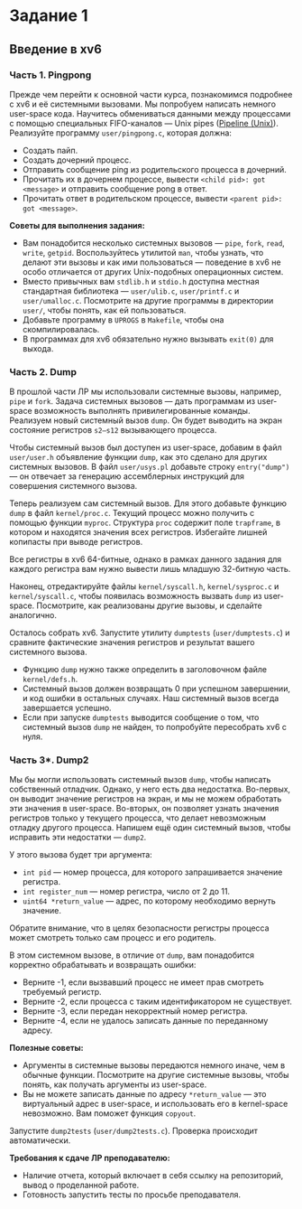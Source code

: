 # Задание 1

## Введение в xv6

### Часть 1. Pingpong

Прежде чем перейти к основной части курса, познакомимся подробнее с xv6 и её системными вызовами. Мы попробуем написать немного user-space кода. Научитесь обмениваться данными между процессами с помощью специальных FIFO-каналов — Unix pipes ([Pipeline (Unix)](https://en.wikipedia.org/wiki/Pipeline_(Unix))). Реализуйте программу `user/pingpong.c`, которая должна:

- Создать пайп.
- Создать дочерний процесс.
- Отправить сообщение ping из родительского процесса в дочерний.
- Прочитать их в дочернем процессе, вывести `<child pid>: got <message>` и отправить сообщение pong в ответ.
- Прочитать ответ в родительском процессе, вывести `<parent pid>: got <message>`.

**Советы для выполнения задания:**

- Вам понадобится несколько системных вызовов — `pipe`, `fork`, `read`, `write`, `getpid`. Воспользуйтесь утилитой `man`, чтобы узнать, что делают эти вызовы и как ими пользоваться — поведение в xv6 не особо отличается от других Unix-подобных операционных систем.
- Вместо привычных вам `stdlib.h` и `stdio.h` доступна местная стандартная библиотека — `user/ulib.c`, `user/printf.c` и `user/umalloc.c`. Посмотрите на другие программы в директории `user/`, чтобы понять, как ей пользоваться.
- Добавьте программу в `UPROGS` в `Makefile`, чтобы она скомпилировалась.
- В программах для xv6 обязательно нужно вызывать `exit(0)` для выхода.

### Часть 2. Dump

В прошлой части ЛР мы использовали системные вызовы, например, `pipe` и `fork`. Задача системных вызовов — дать программам из user-space возможность выполнять привилегированные команды. Реализуем новый системный вызов `dump`. Он будет выводить на экран состояние регистров `s2—s12` вызывающего процесса.

Чтобы системный вызов был доступен из user-space, добавим в файл `user/user.h` объявление функции `dump`, как это сделано для других системных вызовов. В файл `user/usys.pl` добавьте строку `entry("dump")` — он отвечает за генерацию ассемблерных инструкций для совершения системного вызова.

Теперь реализуем сам системный вызов. Для этого добавьте функцию `dump` в файл `kernel/proc.c`. Текущий процесс можно получить с помощью функции `myproc`. Структура `proc` содержит поле `trapframe`, в котором и находятся значения всех регистров. Избегайте лишней копипасты при выводе регистров.

Все регистры в xv6 64-битные, однако в рамках данного задания для каждого регистра вам нужно вывести лишь младшую 32-битную часть.

Наконец, отредактируйте файлы `kernel/syscall.h`, `kernel/sysproc.c` и `kernel/syscall.c`, чтобы появилась возможность вызвать `dump` из user-space. Посмотрите, как реализованы другие вызовы, и сделайте аналогично.

Осталось собрать xv6. Запустите утилиту `dumptests` (`user/dumptests.c`) и сравните фактические значения регистров и результат вашего системного вызова.

- Функцию `dump` нужно также определить в заголовочном файле `kernel/defs.h`.
- Системный вызов должен возвращать 0 при успешном завершении, и код ошибки в остальных случаях. Наш системный вызов всегда завершается успешно.
- Если при запуске `dumptests` выводится сообщение о том, что системный вызов `dump` не найден, то попробуйте пересобрать xv6 с нуля.

### Часть 3*. Dump2

Мы бы могли использовать системный вызов `dump`, чтобы написать собственный отладчик. Однако, у него есть два недостатка. Во-первых, он выводит значение регистров на экран, и мы не можем обработать эти значения в user-space. Во-вторых, он позволяет узнать значения регистров только у текущего процесса, что делает невозможным отладку другого процесса. Напишем ещё один системный вызов, чтобы исправить эти недостатки — `dump2`.

У этого вызова будет три аргумента:

- `int pid` — номер процесса, для которого запрашивается значение регистра.
- `int register_num` — номер регистра, число от 2 до 11.
- `uint64 *return_value` — адрес, по которому необходимо вернуть значение.

Обратите внимание, что в целях безопасности регистры процесса может смотреть только сам процесс и его родитель.

В этом системном вызове, в отличие от `dump`, вам понадобится корректно обрабатывать и возвращать ошибки:

- Верните -1, если вызвавший процесс не имеет прав смотреть требуемый регистр.
- Верните -2, если процесса с таким идентификатором не существует.
- Верните -3, если передан некорректный номер регистра.
- Верните -4, если не удалось записать данные по переданному адресу.

**Полезные советы:**

- Аргументы в системные вызовы передаются немного иначе, чем в обычные функции. Посмотрите на другие системные вызовы, чтобы понять, как получать аргументы из user-space.
- Вы не можете записать данные по адресу `*return_value` — это виртуальный адрес в user-space, и использовать его в kernel-space невозможно. Вам поможет функция `copyout`.

Запустите `dump2tests` (`user/dump2tests.c`). Проверка происходит автоматически.

**Требования к сдаче ЛР преподавателю:**

- Наличие отчета, который включает в себя ссылку на репозиторий, вывод о проделанной работе.
- Готовность запустить тесты по просьбе преподавателя.
